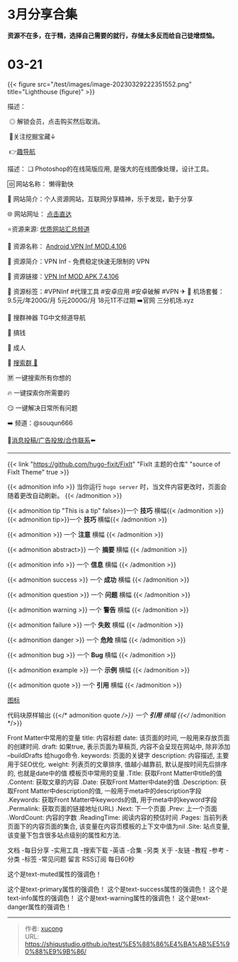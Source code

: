 # 3月分享合集


**资源不在多，在于精，选择自己需要的就行，存储太多反而给自己徒增烦恼。**

<!--more-->

# 03-21

{{< figure src="/test/images/image-20230329222351552.png" title="Lighthouse (figure)" >}}

描述：

​	◎ 解锁会员，点击购买然后取消。 

​	🎁关注挖掘宝藏↓

​	👉[趣导航](https://qssily.com/)

描述：
❏ Photoshop的在线简版应用, 是强大的在线图像处理，设计工具。

🆔  网站名称： 懒得勤快

📁 网站简介：个人资源网站，互联网分享精神，乐于发现，勤于分享

🌐 网站网址： [点击直达](https://ldqk.xyz/) 

⭐️资源来源∶ [优质网站汇总频道](https://t.me/ziyuan917)

📁 资源名称： [Android VPN Inf MOD.4.106](https://t.me/yqc_123/2018)

💬 资源简介：VPN Inf - 免费稳定快速无限制的 VPN

🔗 资源链接：[VPN Inf MOD APK 7.4.106](https://www.mediafire.com/file/d97l5e0pxvlz9eb/Inf-VPN-v7_4_106-Premium-Mod_apps2app.com.apk/file)

📌 资源标签：#VPNInf #代理工具 #安卓应用 #安卓破解 #VPN
✈ 
🎉 机场套餐：9.5元/年200G/月  5元2000G/月  18元1T不过期
➡️官网 三分机场.xyz

🚀 搜群神器 TG中文频道导航

🎁 搞钱

🧧 成人

🔞 [搜索群 🔭](https://t.me/souqun666)

🈲 一键搜索所有你想的

🔥 一键探索你所需要的

😏 一键解决日常所有问题

➡️ 频道：@souqun666

🤖[消息投稿/广告投放/合作联系](https://t.me/Yqc_PrivateChatBot)⬅️

---

{{< link "https://github.com/hugo-fixit/FixIt" "FixIt 主题的仓库" "source of FixIt Theme" true >}}

{{< admonition info >}} 当你运行 `hugo server` 时，当文件内容更改时，页面会随着更改自动刷新。 {{< /admonition >}}

{{< admonition tip "This is a tip" false>}}一个 **技巧** 横幅{{< /admonition >}}
{{< admonition tip>}}一个 **技巧** 横幅{{< /admonition >}}

{{< admonition >}} 一个 **注意** 横幅 {{< /admonition >}}

{{< admonition abstract>}} 一个 **摘要** 横幅 {{< /admonition >}}

{{< admonition info >}} 一个 **信息** 横幅 {{< /admonition >}}

{{< admonition success >}} 一个 **成功** 横幅 {{< /admonition >}}

{{< admonition question >}} 一个 **问题** 横幅 {{< /admonition >}}

{{< admonition warning >}} 一个 **警告** 横幅 {{< /admonition >}}

{{< admonition failure >}} 一个 **失败** 横幅 {{< /admonition >}}

{{< admonition danger >}} 一个 **危险** 横幅 {{< /admonition >}}

{{< admonition bug >}} 一个 **Bug** 横幅 {{< /admonition >}}

{{< admonition example >}} 一个 **示例** 横幅 {{< /admonition >}}

{{< admonition quote >}} 一个 **引用** 横幅 {{< /admonition >}}

[图标](https://www.thinkcmf.com/font/font_awesome/whatisnew.html)

代码块原样输出
{{</* admonition quote */>}} 一个 **引用** 横幅 {{</* /admonition */>}}


Front Matter中常用的变量
title: 内容标题
date: 该页面的时间, 一般用来存放页面的创建时间.
draft: 如果true, 表示页面为草稿页, 内容不会呈现在网站中, 除非添加 –buildDrafts 给hugo命令.
keywords: 页面的关键字
description: 内容描述, 主要用于SEO优化.
weight: 列表页的文章排序, 值越小越靠前, 默认是按时间先后排序的, 也就是date中的值
模板页中常用的变量
.Title: 获取Front Matter中title的值
.Content: 获取文章的内容
.Date: 获取Front Matter中date的值
.Description: 获取Front Matter中description的值, 一般用于meta中的description字段
.Keywords: 获取Front Matter中keywords的值, 用于meta中的keyword字段
.Permalink: 获取页面的链接地址(URL)
.Next: 下一个页面
.Prev: 上一个页面
.WordCount: 内容的字数
.ReadingTime: 阅读内容的预估时间
.Pages: 当前列表页面下的内容页面的集合, 该变量在内容页模板的上下文中值为nil
.Site: 站点变量, 该变量下包含很多站点级别的属性和方法.

文档
    -每日分享
    -实用工具
    -搜索下载
    -英语
    -合集
    -另类
关于
    -友链
    -教程
    -参考
    -分类
    -标签
    -常见问题
留言
RSS订阅
每日60秒				

这个是text-muted属性的强调色！

这个是text-primary属性的强调色！
这个是text-success属性的强调色！
这个是text-info属性的强调色！
这个是text-warning属性的强调色！
这个是text-danger属性的强调色！


---

> 作者: [xucong](https://shiqustudio.github.io/)  
> URL: https://shiqustudio.github.io/test/%E5%88%86%E4%BA%AB%E5%90%88%E9%9B%86/  

